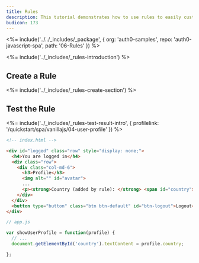 ```yaml
---
title: Rules
description: This tutorial demonstrates how to use rules to easily customize and extend Auth0's capabilities
budicon: 173
---
```


<%= include('../../_includes/_package', {
  org: 'auth0-samples',
  repo: 'auth0-javascript-spa',
  path: '06-Rules'
}) %>

<%= include('../_includes/_rules-introduction') %>

## Create a Rule

<%= include('../_includes/_rules-create-section') %>

## Test the Rule

<%= include('../_includes/_rules-test-result-intro', { profilelink: '/quickstart/spa/vanillajs/04-user-profile' }) %>

```html
<!-- index.html -->

<div id="logged" class="row" style="display: none;">
  <h4>You are logged in</h4>
  <div class="row">
    <div class="col-md-6">
      <h3>Profile</h3>
      <img alt="" id="avatar">
      ...
      <p><strong>Country (added by rule): </strong> <span id="country"></span></p>
    </div>
  </div>
  <button type="button" class="btn btn-default" id="btn-logout">Logout</button>
</div>
```

```js
// app.js

var showUserProfile = function(profile) {
  // ...
  document.getElementById('country').textContent = profile.country;

};
```
